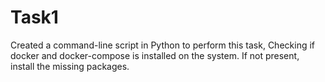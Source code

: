 # Task1 
Created a command-line script in Python to perform this task, Checking if docker and docker-compose is installed on the system. If not present, install the missing packages.
